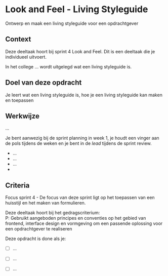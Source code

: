 
# Look and Feel - Living Styleguide

Ontwerp en maak een living styleguide voor een opdrachtgever

## Context

Deze deeltaak hoort bij sprint 4 Look and Feel. Dit is een deeltaak die je individueel uitvoert.

In het college ... wordt uitgelegd wat een living styleguide is.


## Doel van deze opdracht

Je leert wat een living styleguide is, hoe je een living styleguide kan maken en toepassen


## Werkwijze

...

Je bent aanwezig bij de sprint planning in week 1, je houdt een vinger aan de pols tijdens de weken en je bent in de _lead_ tijdens de sprint review. 

- ...
- ...
- ...
- 
## Criteria

Focus sprint 4 - De focus van deze sprint ligt op het toepassen van een huisstijl en het maken van formulieren.

Deze deeltaak hoort bij het gedragscriterium:  
P: Gebruikt aangeboden principes en conventies op het gebied van frontend, interface design en vormgeving om een passende oplossing voor een opdrachtgever te realiseren

Deze opdracht is done als je:

- [ ] ...
- [ ] ...
- [ ] ...

